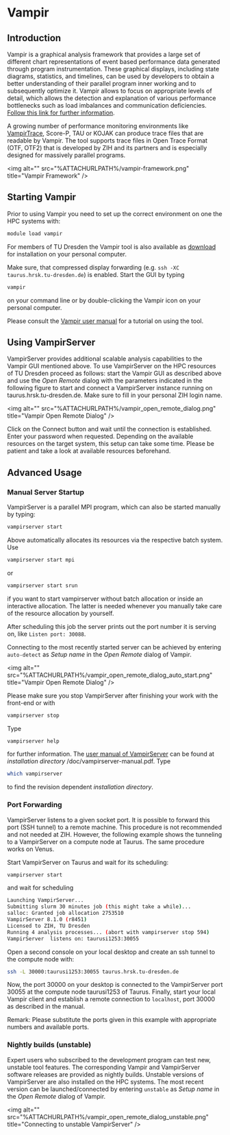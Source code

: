 # Vampir

## Introduction

Vampir is a graphical analysis framework that provides a large set of different chart
representations of event based performance data generated through program instrumentation. These
graphical displays, including state diagrams, statistics, and timelines, can be used by developers
to obtain a better understanding of their parallel program inner working and to subsequently
optimize it. Vampir allows to focus on appropriate levels of detail, which allows the detection and
explanation of various performance bottlenecks such as load imbalances and communication
deficiencies. [Follow this link for further
information](http://tu-dresden.de/die_tu_dresden/zentrale_einrichtungen/zih/forschung/projekte/vampir).

A growing number of performance monitoring environments like [VampirTrace](../archive/VampirTrace.md),
Score-P, TAU or KOJAK can produce trace files that are readable by Vampir. The tool supports trace
files in Open Trace Format (OTF, OTF2) that is developed by ZIH and its partners and is especially
designed for massively parallel programs.

\<img alt="" src="%ATTACHURLPATH%/vampir-framework.png" title="Vampir Framework" />

## Starting Vampir

Prior to using Vampir you need to set up the correct environment on one
the HPC systems with:

```Bash
module load vampir
```

For members of TU Dresden the Vampir tool is also available as
[download](http://tu-dresden.de/die_tu_dresden/zentrale_einrichtungen/zih/forschung/projekte/vampir/vampir_download_tu)
for installation on your personal computer.

Make sure, that compressed display forwarding (e.g.  `ssh -XC taurus.hrsk.tu-dresden.de`) is
enabled. Start the GUI by typing

```Bash
vampir
```

on your command line or by double-clicking the Vampir icon on your personal computer.

Please consult the
[Vampir user manual](http://tu-dresden.de/die_tu_dresden/zentrale_einrichtungen/zih/forschung/projekte/vampir/dateien/Vampir-User-Manual.pdf)
for a tutorial on using the tool.

## Using VampirServer

VampirServer provides additional scalable analysis capabilities to the Vampir GUI mentioned above.
To use VampirServer on the HPC resources of TU Dresden proceed as follows: start the Vampir GUI as
described above and use the *Open Remote* dialog with the parameters indicated in the following
figure to start and connect a VampirServer instance running on taurus.hrsk.tu-dresden.de. Make sure
to fill in your personal ZIH login name.

\<img alt="" src="%ATTACHURLPATH%/vampir_open_remote_dialog.png"
title="Vampir Open Remote Dialog" />

Click on the Connect button and wait until the connection is established. Enter your password when
requested. Depending on the available resources on the target system, this setup can take some time.
Please be patient and take a look at available resources beforehand.

## Advanced Usage

### Manual Server Startup

VampirServer is a parallel MPI program, which can also be started manually by typing:

```Bash
vampirserver start
```

Above automatically allocates its resources via the respective batch system. Use

```Bash
vampirserver start mpi
```

or

```Bash
vampirserver start srun
```

if you want to start vampirserver without batch allocation or inside an interactive allocation. The
latter is needed whenever you manually take care of the resource allocation by yourself.

After scheduling this job the server prints out the port number it is serving on, like `Listen port:
30088`.

Connecting to the most recently started server can be achieved by entering `auto-detect` as *Setup
name* in the *Open Remote* dialog of Vampir.

\<img alt=""
src="%ATTACHURLPATH%/vampir_open_remote_dialog_auto_start.png"
title="Vampir Open Remote Dialog" />

Please make sure you stop VampirServer after finishing your work with
the front-end or with

```Bash
vampirserver stop
```

Type

```Bash
vampirserver help 
```

for further information. The [user manual of
VampirServer](http://tu-dresden.de/die_tu_dresden/zentrale_einrichtungen/zih/forschung/projekte/vampir/dateien/VampirServer-User-Manual.pdf)
can be found at *installation directory* /doc/vampirserver-manual.pdf.
Type

```Bash
which vampirserver
```

to find the revision dependent *installation directory*.

### Port Forwarding

VampirServer listens to a given socket port. It is possible to forward
this port (SSH tunnel) to a remote machine. This procedure is not
recommended and not needed at ZIH. However, the following example shows
the tunneling to a VampirServer on a compute node at Taurus. The same
procedure works on Venus.

Start VampirServer on Taurus and wait for its scheduling:

```Bash
vampirserver start
```

and wait for scheduling

```Bash
Launching VampirServer...
Submitting slurm 30 minutes job (this might take a while)...
salloc: Granted job allocation 2753510
VampirServer 8.1.0 (r8451)
Licensed to ZIH, TU Dresden
Running 4 analysis processes... (abort with vampirserver stop 594)
VampirServer  listens on: taurusi1253:30055
```

Open a second console on your local desktop and create an ssh tunnel to the compute node with:

```Bash
ssh -L 30000:taurusi1253:30055 taurus.hrsk.tu-dresden.de
```

Now, the port 30000 on your desktop is connected to the VampirServer port 30055 at the compute node
taurusi1253 of Taurus. Finally, start your local Vampir client and establish a remote connection to
`localhost`, port 30000 as described in the manual.

Remark: Please substitute the ports given in this example with appropriate numbers and available
ports.

### Nightly builds (unstable)

Expert users who subscribed to the development program can test new, unstable tool features. The
corresponding Vampir and VampirServer software releases are provided as nightly builds. Unstable
versions of VampirServer are also installed on the HPC systems. The most recent version can be
launched/connected by entering `unstable` as *Setup name* in the *Open Remote* dialog of Vampir.

\<img alt=""
src="%ATTACHURLPATH%/vampir_open_remote_dialog_unstable.png"
title="Connecting to unstable VampirServer" />
